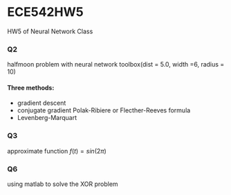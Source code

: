 # ECE542HW5
HW5 of Neural Network Class

### Q2
halfmoon problem with neural network toolbox(dist = 5.0, width =6, radius = 10)
#### Three methods:
* gradient descent
* conjugate gradient Polak-Ribiere or Flecther-Reeves formula
* Levenberg-Marquart

### Q3
approximate function $f(t) = sin(2\pi)$

### Q6
using matlab to solve the XOR problem
